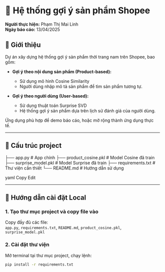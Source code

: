 # 🚀 Hệ thống gợi ý sản phẩm Shopee

**Người thực hiện:** Phạm Thị Mai Linh  
**Ngày báo cáo:** 13/04/2025

## 📌 Giới thiệu

Dự án xây dựng hệ thống gợi ý sản phẩm thời trang nam trên Shopee, bao gồm:

- **Gợi ý theo nội dung sản phẩm (Product-based):**
  - Sử dụng mô hình Cosine Similarity
  - Người dùng nhập mô tả sản phẩm để tìm sản phẩm tương tự.

- **Gợi ý theo người dùng (User-based):**
  - Sử dụng thuật toán Surprise SVD
  - Hệ thống gợi ý sản phẩm dựa trên lịch sử đánh giá của người dùng.

Ứng dụng phù hợp để demo báo cáo, hoặc mở rộng thành ứng dụng thực tế.

---

## 📂 Cấu trúc project

├── app.py # App chính ├── product_cosine.pkl # Model Cosine đã train ├── surprise_model.pkl # Model Surprise đã train ├── requirements.txt # Thư viện cần thiết └── README.md # Hướng dẫn sử dụng

yaml
Copy
Edit

---

## 🚀 Hướng dẫn cài đặt Local

### 1. Tạo thư mục project và copy file vào

Copy đầy đủ các file:  
`app.py`, `requirements.txt`, `README.md`, `product_cosine.pkl`, `surprise_model.pkl`

### 2. Cài đặt thư viện

Mở terminal tại thư mục project, chạy lệnh:

```bash
pip install -r requirements.txt